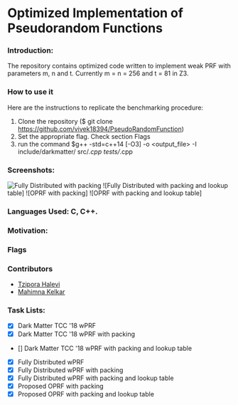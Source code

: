 # Optimized Implementation of Pseudorandom Functions


### Introduction:
The repository contains optimized code written to implement weak PRF with parameters m, n and t.
Currently m = n = 256 and t = 81 in Z3.

### How to use it
Here are the instructions to replicate the benchmarking procedure:
1. Clone the repository ($ git clone https://github.com/vivek18394/PseudoRandomFunction)
2. Set the appropriate flag. Check section Flags
3. run the command $g++ -std=c++14 [-O3] -o <output_file> -I include/darkmatter/ src/*.cpp tests/*.cpp

### Screenshots:
![Fully Distributed with packing]()
![Fully Distributed with packing and lookup table]
![OPRF with packing]
![OPRF with packing and lookup table]

### Languages Used: C, C++.

### Motivation:


### Flags

### Contributors
* [Tzipora Halevi](https://github.com/thalevi)
* [Mahimna Kelkar](https://github.com/mahimnakelkar)

### Task Lists:
- [x] Dark Matter TCC '18 wPRF 
- [x] Dark Matter TCC '18 wPRF with packing
- [] Dark Matter TCC '18 wPRF with packing and lookup table
- [x] Fully Distributed wPRF
- [x] Fully Distributed wPRF with packing
- [x] Fully Distributed wPRF with packing and lookup table
- [x] Proposed OPRF with packing
- [x] Proposed OPRF with packing and lookup table
